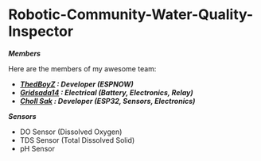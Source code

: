 # Robotic-Community-Water-Quality-Inspector

***Members***

Here are the members of my awesome team:

- ***<a href="https://github.com/ThedBoyZ">ThedBoyZ</a> : Developer (ESPNOW)*** 
- ***<a href="https://github.com/gridsada14">Gridsada14</a> : Electrical (Battery, Electronics, Relay)***
- ***<a href="https://github.com/chollsak">Choll Sak</a> : Developer (ESP32, Sensors, Electronics)***

***Sensors***
- DO Sensor (Dissolved Oxygen)
- TDS Sensor (Total Dissolved Solid)
- pH Sensor 

